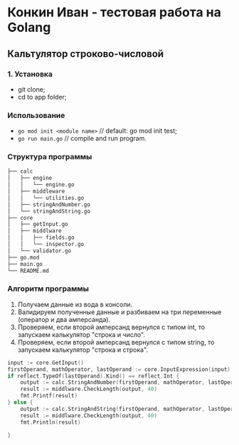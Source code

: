 # Конкин Иван - тестовая работа на Golang
## Кальтулятор строково-числовой
### 1. Установка

- git clone;
- cd to app folder;

### Использование

- ```go mod init <module name>``` // default: go mod init test;
- ```go run main.go``` // compile and run program.

### Структура программы
```bash
├── calc
│   ├── engine
│   │   └── engine.go
│   ├── middleware
│   │   └── utilities.go
│   ├── stringAndNumber.go
│   └── stringAndString.go
├── core
│   ├── getInput.go
│   ├── middlware
│   │   ├── fields.go
│   │   └── inspector.go
│   └── validator.go
├── go.mod
├── main.go
└── README.md
```
### Алгоритм программы
1. Получаем данные из вода в консоли.
2. Валидируем полученные данные и разбиваем на три переменные (оператор и два амперсанда).
3. Проверяем, если второй амперсанд вернулся с типом int, то запускаем калькулятор "строка и число".
4. Проверяем, если второй амперсанд вернулся с типом string, то запускаем калькулятор "строка и строка".

```go
input := core.GetInput()
firstOperand, mathOperator, lastOperand := core.InputExpression(input)
if reflect.TypeOf(lastOperand).Kind() == reflect.Int {
    output := calc.StringAndNumber(firstOperand, mathOperator, lastOperand)
    result := middlware.CheckLength(output, 40)
    fmt.Printf(result)
} else {
    output := calc.StringAndString(firstOperand, mathOperator, lastOperand)
    result := middlware.CheckLength(output, 40)
    fmt.Println(result)

}
```